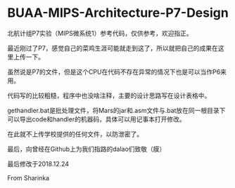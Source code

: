 # BUAA-MIPS-Architecture-P7-Design

北航计组P7实验（MIPS微系统1）参考代码，仅供参考，欢迎指正。

最近刚过了P7，感觉自己的菜鸡生涯可能就走到这了，所以就把自己的成果在这里上传一下。

虽然说是P7的文件，但是这个CPU在代码不存在异常的情况下也是可以当作P6来用。

代码写的比较粗糙，程序中也没啥注释，主要的设计思路写在设计表格中。

gethandler.bat是批处理文件，将Mars的jar和.asm文件与.bat放在同一根目录下可以导出code和handler的机器码，具体可以用记事本打开修改。

在此就不上传学校提供的任何文件，以防泄密了。

最后，向曾经在Github上为我们指路的dalao们致敬（膜）

最后修改于2018.12.24

From Sharinka
